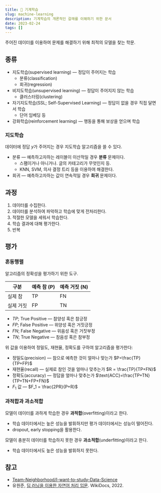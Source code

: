 ```yaml
---
title: 🤖 기계학습
slug: machine-learning
description: 기계학습의 개론적인 갈래를 이해하기 위한 문서
date: 2023-02-24
tags: []
---
```


주어진 데이터를 이용하여 문제를 해결하기 위해 최적의 모델을 찾는 학문.

## 종류

- 지도학습(supervised learning) — 정답이 주어지는 학습
	- 분류(classification)
	- 회귀(regression)
- 비지도학습(unsupervised learning) — 정답이 주어지지 않는 학습
	- 클러스터링(clustering)
- 자기지도학습(SSL; Self-Supervised Learning) — 정답이 없을 경우 직접 달면서 학습
	- 단어 임베딩 등
- 강화학습(reinforcement learning) — 행동을 통해 보상을 얻으며 학습

### 지도학습

데이터에 정답 $y$가 주어지는 경우 지도학습 알고리즘을 쓸 수 있다.

- 분류 — 예측하고자하는 레이블이 이산적일 경우 **분류** 문제이다.
	- 스팸이거나 아니거나. 글의 카테고리가 무엇인지 등.
	- KNN, SVM, 의사 결정 트리 등을 이용하여 해결한다.
- 회귀 — 예측하고자하는 값이 연속적일 경우 **회귀** 문제이다.

## 과정

1. 데이터를 수집한다.
2. 데이터를 분석하여 파악하고 학습에 맞게 전처리한다.
3. 적절한 모델을 세워서 학습한다.
4. 학습 결과에 대해 평가한다.
5. 반복

## 평가

### 혼동행렬

알고리즘의 정확성을 평가하기 위한 도구.

| 구분      | 예측 참 (P) | 예측 거짓 (N) |
| --------- | ------- | --------- |
| 실제 참   | TP      | FN        | 
| 실제 거짓 | FP        |  TN         |

- $TP$; True Positive — 참양성 혹은 참긍정
- $FP$; False Positive — 위양성 혹은 거짓긍정
- $FN$; False Negative — 위음성 혹은 거짓부정
- $TN$; True Negative — 참음성 혹은 참부정

위 값을 이용하여 정밀도, 재현율, 정확도를 구하여 알고리즘을 평가한다:

- 정밀도(precision) — 참으로 예측한 것이 얼마나 맞는가
	$P=\frac{TP}{TP+FP}$
- 재현율(recall) — 실제로 참인 것을 얼마나 맞추는가
	$R = \frac{TP}{TP+FN}$
- 정확도(accuracy) — 정답을 얼마나 맞추는가
	$\text{ACC}=\frac{TP+TN}{TP+TN+FP+FN}$
- $F_1$ 값 — $F_1 = \frac{2PR}{P+R}$

### 과적합과 과소적합

모델이 데이터를 과하게 학습한 경우 **과적합**(overfitting)이라고 한다.
- 학습 데이터에서는 높은 성능을 발휘하지만 평가 데이터에서는 성능이 떨어진다.
- dropout, early stopping을 활용한다.

모델이 충분히 데이터를 학습하지 못한 경우 **과소적합**(underfitting)이라고 한다.
- 학습 데이터에서도 높은 성능을 발휘하지 못한다.

## 참고

- [Team-Neighborhood/I-want-to-study-Data-Science](https://github.com/Team-Neighborhood/I-want-to-study-Data-Science)
- 유원준, [딥 러닝을 이용한 자연어 처리 입문](https://wikidocs.net/book/2155). WikiDocs, 2022.